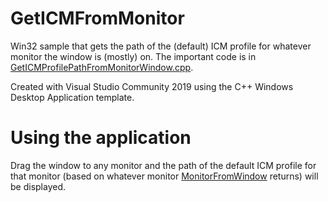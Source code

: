 # GetICMFromMonitor
Win32 sample that gets the path of the (default) ICM profile for whatever monitor the window is (mostly) on. The important code is in [GetICMProfilePathFromMonitorWindow.cpp](https://github.com/stjpInd/GetICMFromMonitor/blob/master/GetICMFromMonitor/GetICMProfilePathFromMonitorWindow.cpp).

Created with Visual Studio Community 2019 using the C++ Windows Desktop Application template.

# Using the application

Drag the window to any monitor and the path of the default ICM profile for that monitor (based on whatever monitor [MonitorFromWindow](https://docs.microsoft.com/en-us/windows/win32/api/winuser/nf-winuser-monitorfromwindow) returns) will be displayed.
